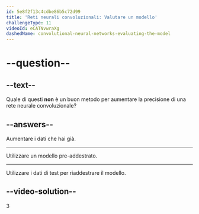 ```yaml
---
id: 5e8f2f13c4cdbe86b5c72d99
title: 'Reti neurali convoluzionali: Valutare un modello'
challengeType: 11
videoId: eCATNvwraXg
dashedName: convolutional-neural-networks-evaluating-the-model
---
```


# --question--

## --text--

Quale di questi **non** è un buon metodo per aumentare la precisione di una rete neurale convoluzionale?

## --answers--

Aumentare i dati che hai già.

---

Utilizzare un modello pre-addestrato.

---

Utilizzare i dati di test per riaddestrare il modello.

## --video-solution--

3

